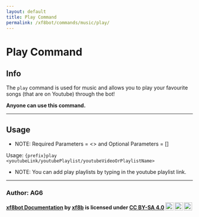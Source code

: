 ```yaml
---
layout: default
title: Play Command
permalink: /xf8bot/commands/music/play/
---
```

# Play Command
## Info
The `play` command is used for music and allows you to play your favourite songs (that are on Youtube) through the bot!

**Anyone can use this command.**

---

## Usage

* NOTE: Required Parameters = <> and Optional Parameters = []

Usage: `{prefix}play <youtubeLink/youtubePlaylist/youtubeVideoOrPlaylistName>`

* NOTE: You can add play playlists by typing in the youtube playlist link.

---

### **Author: AG6**

<b> <a rel="cc:attributionURL" property="dct:title" href="https://xf8b.github.io/documentation/xf8bot/">xf8bot Documentation</a> by <a rel="cc:attributionURL dct:creator" property="cc:attributionName" href="https://github.com/xf8b/">xf8b</a> is licensed under <a rel="license" href="https://creativecommons.org/licenses/by-sa/4.0">CC BY-SA 4.0<img style="height:22px!important;margin-left:3px;vertical-align:text-bottom;" src="https://mirrors.creativecommons.org/presskit/icons/cc.svg?ref=chooser-v1" /><img style="height:22px!important;margin-left:3px;vertical-align:text-bottom;" src="https://mirrors.creativecommons.org/presskit/icons/by.svg?ref=chooser-v1" /><img style="height:22px!important;margin-left:3px;vertical-align:text-bottom;" src="https://mirrors.creativecommons.org/presskit/icons/sa.svg?ref=chooser-v1" /></a> </b> 